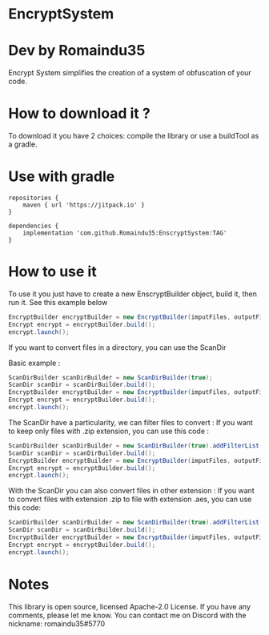 # EncryptSystem
# Dev by Romaindu35
Encrypt System simplifies the creation of a system of obfuscation of your code.

# How to download it ?

To download it you have 2 choices: compile the library or use a buildTool as a gradle.

# Use with gradle

```
repositories {
    maven { url 'https://jitpack.io' }
}

dependencies {
    implementation 'com.github.Romaindu35:EnscryptSystem:TAG'
}
```

# How to use it

To use it you just have to create a new EnscryptBuilder object, build it, then run it.
See this example below

```java
EncryptBuilder encryptBuilder = new EncryptBuilder(imputFiles, outputFiles).setCipherMod(CipherMod.ENCRYPT_MODE).setkeys(new Keys("Yourkeys"));
Encrypt encrypt = encryptBuilder.build();
encrypt.launch();
```
If you want to convert files in a directory, you can use the ScanDir

Basic example :
```java
ScanDirBuilder scanDirBuilder = new ScanDirBuilder(true);
ScanDir scanDir = scanDirBuilder.build();
EncryptBuilder encryptBuilder = new EncryptBuilder(imputFiles, outputFiles).setCipherMod(CipherMod.ENCRYPT_MODE).setKeys(new Keys("Yourkeys")).setScanDir(scanDir);
Encrypt encrypt = encryptBuilder.build();
encrypt.launch();
```

The ScanDir have a particularity, we can filter files to convert :
If you want to keep only files with .zip extension, you can use this code :
```java
ScanDirBuilder scanDirBuilder = new ScanDirBuilder(true).addFilterList(new Filter().extensionUse(".zip"));
ScanDir scanDir = scanDirBuilder.build();
EncryptBuilder encryptBuilder = new EncryptBuilder(imputFiles, outputFiles).setCipherMod(CipherMod.ENCRYPT_MODE).setKeys(new Keys("Yourkeys")).setScanDir(scanDir);
Encrypt encrypt = encryptBuilder.build();
encrypt.launch();
```
With the ScanDir you can also convert files in other extension :
If you want to convert files with extension .zip to file with extension .aes, you can use this code:
```java
ScanDirBuilder scanDirBuilder = new ScanDirBuilder(true).addFilterList(new Filter().extensionUse(".zip")).convertTo(".aes");
ScanDir scanDir = scanDirBuilder.build();
EncryptBuilder encryptBuilder = new EncryptBuilder(imputFiles, outputFiles).setCipherMod(CipherMod.ENCRYPT_MODE).setKeys(new Keys("Yourkeys")).setScanDir(scanDir);
Encrypt encrypt = encryptBuilder.build();
encrypt.launch();
```

# Notes

This library is open source, licensed Apache-2.0 License.
If you have any comments, please let me know.
You can contact me on Discord with the nickname: romaindu35#5770
